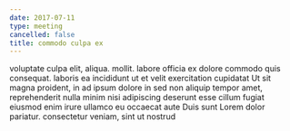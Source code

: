 ```yaml
---
date: 2017-07-11
type: meeting
cancelled: false
title: commodo culpa ex
---
```

voluptate culpa elit, aliqua. mollit. labore officia ex dolore commodo quis consequat. laboris ea incididunt ut et velit exercitation cupidatat Ut sit magna proident, in ad ipsum dolore in sed non aliquip tempor amet, reprehenderit nulla minim nisi adipiscing deserunt esse cillum fugiat eiusmod enim irure ullamco eu occaecat aute Duis sunt Lorem dolor pariatur. consectetur veniam, sint ut nostrud